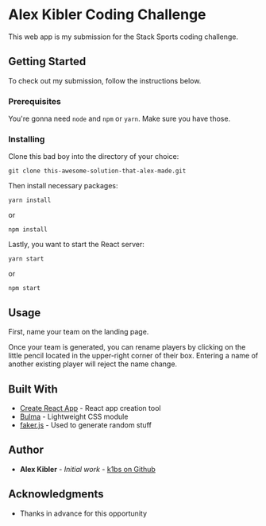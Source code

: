 # Alex Kibler Coding Challenge

This web app is my submission for the Stack Sports coding challenge. 

## Getting Started

To check out my submission, follow the instructions below.

### Prerequisites

You're gonna need `node` and `npm` or `yarn`. Make sure you have those.

### Installing

Clone this bad boy into the directory of your choice:

```
git clone this-awesome-solution-that-alex-made.git
```

Then install necessary packages:

```
yarn install
```

or

```
npm install
```

Lastly, you want to start the React server:

```
yarn start
```

or

```
npm start
```

## Usage

First, name your team on the landing page.

Once your team is generated, you can rename players by clicking on the little pencil located in the upper-right corner of their box. Entering a name of another existing player will reject the name change.

## Built With

* [Create React App](https://github.com/facebook/create-react-app) - React app creation tool
* [Bulma](https://bulma.io/) - Lightweight CSS module
* [faker.js](https://github.com/Marak/Faker.js) - Used to generate random stuff

## Author

* **Alex Kibler** - *Initial work* - [k1bs on Github](https://github.com/k1bs)

## Acknowledgments

* Thanks in advance for this opportunity
